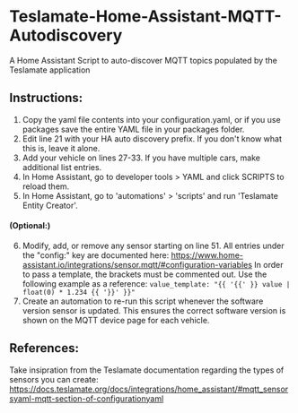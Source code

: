 # Teslamate-Home-Assistant-MQTT-Autodiscovery
A Home Assistant Script to auto-discover MQTT topics populated by the Teslamate application

## Instructions: 
  1. Copy the yaml file contents into your configuration.yaml, or if you use packages save the entire YAML file
     in your packages folder.
  2. Edit line 21 with your HA auto discovery prefix. If you don't know what this is, leave it alone.
  3. Add your vehicle on lines 27-33. If you have multiple cars, make additional list entries.
  4. In Home Assistant, go to developer tools > YAML and click SCRIPTS to reload them.
  5. In Home Assistant, go to 'automations' > 'scripts' and run 'Teslamate Entity Creator'.
     
#### (Optional:)
  6. Modify, add, or remove any sensor starting on line 51. All entries under the "config:" key are documented here:
     https://www.home-assistant.io/integrations/sensor.mqtt/#configuration-variables
     In order to pass a template, the brackets must be commented out. Use the following example as a reference:
     `value_template: "{{ '{{' }} value | float(0) * 1.234 {{ '}}' }}"`
  7. Create an automation to re-run this script whenever the software version sensor is updated. This ensures the correct software version is shown on the MQTT device page for each vehicle.

## References:
Take insipration from the Teslamate documentation regarding the types of sensors you can create:
https://docs.teslamate.org/docs/integrations/home_assistant/#mqtt_sensorsyaml-mqtt-section-of-configurationyaml
